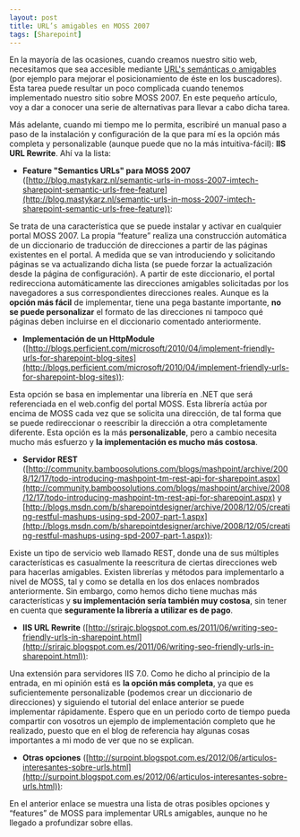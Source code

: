 ```yaml
---
layout: post
title: URL’s amigables en MOSS 2007
tags: [Sharepoint]
--- 
```


En la mayoría de las ocasiones, cuando creamos nuestro sitio web, necesitamos que sea accesible mediante [URL's semánticas o amigables](http://es.wikipedia.org/wiki/URL_sem%C3%A1ntica) (por ejemplo para mejorar el posicionamiento de éste en los buscadores). Esta tarea puede resultar un poco complicada cuando tenemos implementado nuestro sitio sobre MOSS 2007. En este pequeño artículo, voy a dar a conocer una serie de alternativas para llevar a cabo dicha tarea.

Más adelante, cuando mi tiempo me lo permita, escribiré un manual paso a paso de la instalación y configuración de la que para mí es la opción más completa y personalizable (aunque puede que no la más intuitiva-fácil): **IIS URL Rewrite**. Ahí va la lista:

- **Feature "Semantics URLs" para MOSS 2007** ([http://blog.mastykarz.nl/semantic-urls-in-moss-2007-imtech-sharepoint-semantic-urls-free-feature](http://blog.mastykarz.nl/semantic-urls-in-moss-2007-imtech-sharepoint-semantic-urls-free-feature)):

Se trata de una característica que se puede instalar y activar en cualquier portal MOSS 2007. La propia “feature” realiza una construcción automática de un diccionario de traducción de direcciones a partir de las páginas existentes en el portal. A medida que se van introduciendo y solicitando páginas se va actualizando dicha lista (se puede forzar la actualización desde la página de configuración). A partir de este diccionario, el portal redirecciona automáticamente las direcciones amigables solicitadas por los navegadores a sus correspondientes direcciones reales. Aunque es la **opción más fácil** de implementar, tiene una pega bastante importante, **no se puede personalizar** el formato de las direcciones ni tampoco qué páginas deben incluirse en el diccionario comentado anteriormente.

- **Implementación de un HttpModule** ([http://blogs.perficient.com/microsoft/2010/04/implement-friendly-urls-for-sharepoint-blog-sites](http://blogs.perficient.com/microsoft/2010/04/implement-friendly-urls-for-sharepoint-blog-sites)):

Esta opción se basa en implementar una librería en .NET que será referenciada en el web.config del portal MOSS. Esta librería actúa por encima de MOSS cada vez que se solicita una dirección, de tal forma que se puede redireccionar o reescribir la dirección a otra completamente diferente. Esta opción es la más **personalizable**, pero a cambio necesita mucho más esfuerzo y **la implementación es mucho más costosa**.

- **Servidor REST** ([http://community.bamboosolutions.com/blogs/mashpoint/archive/2008/12/17/todo-introducing-mashpoint-tm-rest-api-for-sharepoint.aspx](http://community.bamboosolutions.com/blogs/mashpoint/archive/2008/12/17/todo-introducing-mashpoint-tm-rest-api-for-sharepoint.aspx) y [http://blogs.msdn.com/b/sharepointdesigner/archive/2008/12/05/creating-restful-mashups-using-spd-2007-part-1.aspx](http://blogs.msdn.com/b/sharepointdesigner/archive/2008/12/05/creating-restful-mashups-using-spd-2007-part-1.aspx)):

Existe un tipo de servicio web llamado REST, donde una de sus múltiples características es casualmente la reescritura de ciertas direcciones web para hacerlas amigables. Existen librerías y métodos para implementarlo a nivel de MOSS, tal y como se detalla en los dos enlaces nombrados anteriormente. Sin embargo, como hemos dicho tiene muchas más características y **su implementación sería también muy costosa**, sin tener en cuenta que **seguramente la librería a utilizar es de pago**.

- **IIS URL Rewrite** ([http://srirajc.blogspot.com.es/2011/06/writing-seo-friendly-urls-in-sharepoint.html](http://srirajc.blogspot.com.es/2011/06/writing-seo-friendly-urls-in-sharepoint.html)):

Una extensión para servidores IIS 7.0. Como he dicho al principio de la entrada, en mi opinión está es **la opción más completa**, ya que es suficientemente personalizable (podemos crear un diccionario de direcciones) y siguiendo el tutorial del enlace anterior se puede implementar rápidamente. Espero que en un periodo corto de tiempo pueda compartir con vosotros un ejemplo de implementación completo que he realizado, puesto que en el blog de referencia hay algunas cosas importantes a mi modo de ver que no se explican.

- **Otras opciones** ([http://surpoint.blogspot.com.es/2012/06/articulos-interesantes-sobre-urls.html](http://surpoint.blogspot.com.es/2012/06/articulos-interesantes-sobre-urls.html)):

En el anterior enlace se muestra una lista de otras posibles opciones y “features” de MOSS para implementar URLs amigables, aunque no he llegado a profundizar sobre ellas.